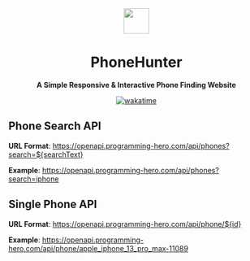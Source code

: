 <div align="center">
<img src="./src/assets/favicons/icon.png" width="50px"> 
<h1> PhoneHunter </h1>

<p><strong>A Simple Responsive & Interactive Phone Finding Website</strong> </p>

[![wakatime](https://wakatime.com/badge/user/805ef0e4-46bb-49a3-bffc-fd6ca82758b5/project/430731f0-614e-42b9-80fb-6b1a6a8c4b46.svg)](https://wakatime.com/badge/user/805ef0e4-46bb-49a3-bffc-fd6ca82758b5/project/430731f0-614e-42b9-80fb-6b1a6a8c4b46)

</div>

## Phone Search API

**URL Format**: https://openapi.programming-hero.com/api/phones?search=${searchText}

**Example**: https://openapi.programming-hero.com/api/phones?search=iphone

## Single Phone API

**URL Format**: https://openapi.programming-hero.com/api/phone/${id}

**Example**: https://openapi.programming-hero.com/api/phone/apple_iphone_13_pro_max-11089
